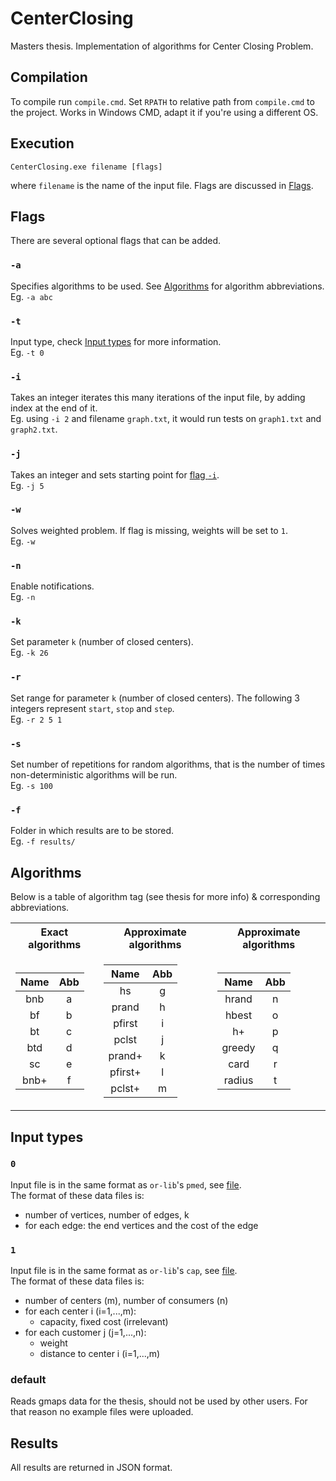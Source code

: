 # CenterClosing
Masters thesis. Implementation of algorithms for Center Closing Problem.

## Compilation
To compile run `compile.cmd`. Set `RPATH` to relative path from `compile.cmd` to the project. Works in Windows CMD, adapt it if you're using a different OS.

## Execution
`CenterClosing.exe filename [flags]`  

where `filename` is the name of the input file. Flags are discussed in [Flags](#flags).

## Flags

There are several optional flags that can be added.

### `-a`

Specifies algorithms to be used. See [Algorithms](#algorithms) for algorithm abbreviations.  
Eg. `-a abc`

### `-t`

Input type, check [Input types](#input-types) for more information.  
Eg. `-t 0`

### `-i`

Takes an integer iterates this many iterations of the input file, by adding index at the end of it.  
Eg. using `-i 2` and filename `graph.txt`, it would run tests on `graph1.txt` and `graph2.txt`.

### `-j`

Takes an integer and sets starting point for [flag `-i`](#-i).  
Eg. `-j 5`

### `-w`

Solves weighted problem. If flag is missing, weights will be set to `1`.  
Eg. `-w`

### `-n`

Enable notifications.  
Eg. `-n`

### `-k`

Set parameter `k` (number of closed centers).  
Eg. `-k 26`

### `-r`

Set range for parameter `k` (number of closed centers). The following 3 integers represent `start`, `stop` and `step`.  
Eg. `-r 2 5 1`

### `-s`

Set number of repetitions for random algorithms, that is the number of times non-deterministic algorithms will be run.  
Eg. `-s 100`

### `-f`

Folder in which results are to be stored.  
Eg. `-f results/`


## Algorithms

Below is a table of algorithm tag (see thesis for more info) & corresponding abbreviations.

<table>
<tr><th>Exact algorithms</th><th>Approximate algorithms</th><th>Approximate algorithms</th></tr>
<tr><td align="center">

| Name | Abb |
|:----:|:---:|
| bnb | a |
| bf | b |
| bt | c |
| btd | d |
| sc | e |
| bnb+ | f |

</td><td align="center">

| Name | Abb |
|:----:|:---:|
| hs | g |
| prand | h |
| pfirst | i |
| pclst | j |
| prand+ | k |
| pfirst+ | l |
| pclst+ | m |

</td><td align="center">

| Name | Abb |
|:----:|:---:|
| hrand | n |
| hbest | o |
| h+ | p |
| greedy | q |
| card | r |
| radius | t |

</td></tr> </table>

## Input types

### `0`

Input file is in the same format as `or-lib`'s `pmed`, see [file](examples/pmed.txt).  
The format of these data files is:  
- number of vertices, number of edges, k  
- for each edge: the end vertices and the cost of the edge

### `1`

Input file is in the same format as `or-lib`'s `cap`, see [file](examples/cap.txt).  
The format of these data files is:
* number of centers (m), number of consumers (n)
* for each center i (i=1,...,m): 
  * capacity, fixed cost (irrelevant)
* for each customer j (j=1,...,n):
  * weight
  * distance to center i (i=1,...,m)

### default

Reads gmaps data for the thesis, should not be used by other users. For that reason no example files were uploaded.

## Results

All results are returned in JSON format.
